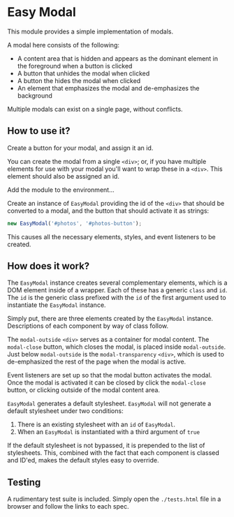 # Easy Modal #

This module provides a simple implementation of modals.

A modal here consists of the following:

- A content area that is hidden and appears as the dominant element in the foreground when a button is clicked
- A button that unhides the modal when clicked
- A button the hides the modal when clicked
- An element that emphasizes the modal and de-emphasizes the background

Multiple modals can exist on a single page, without conflicts.

## How to use it? ##

Create a button for your modal, and assign it an id.

You can create the modal from a single `<div>`; or, if you have multiple elements for use with your modal you'll want to wrap these in a `<div>`.
This element should also be assigned an id.

Add the module to the environment...

Create an instance of `EasyModal` providing the id of the `<div>` that should be converted to a modal, and the button that should activate it as strings:

``` JavaScript
new EasyModal('#photos', '#photos-button');
```

This causes all the necessary elements, styles, and event listeners to be created.

## How does it work? ##

The `EasyModal` instance creates several complementary elements, which is a DOM element inside of a wrapper.
Each of these has a generic `class` and `id`.
The `id` is the generic class prefixed with the `id` of the first argument used to instantiate the `EasyModal` instance.

Simply put, there are three elements created by the `EasyModal` instance.
Descriptions of each component by way of class follow.

The `modal-outside` `<div>` serves as a container for modal content.
The `modal-close` button, which closes the modal, is placed inside `modal-outside`.
Just below `modal-outside` is the `modal-transparency` `<div>`, which is used to de-emphasized the rest of the page when the modal is active.

Event listeners are set up so that the modal button activates the modal.
Once the modal is activated it can be closed by click the `modal-close` button, or clicking outside of the modal content area.

`EasyModal` generates a default stylesheet.
`EasyModal` will not generate a default stylesheet under two conditions:

1. There is an existing stylesheet with an `id` of `EasyModal`.
2. When an `EasyModal` is instantiated with a third argument of `true`

If the default stylesheet is not bypassed, it is prepended to the list of stylesheets.
This, combined with the fact that each component is classed and ID'ed, makes the default styles easy to override.

## Testing ##

A rudimentary test suite is included.
Simply open the `./tests.html` file in a browser and follow the links to each spec.
